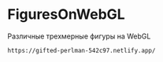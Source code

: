 # FiguresOnWebGL
Различные трехмерные фигуры на WebGL

```
https://gifted-perlman-542c97.netlify.app/
```
